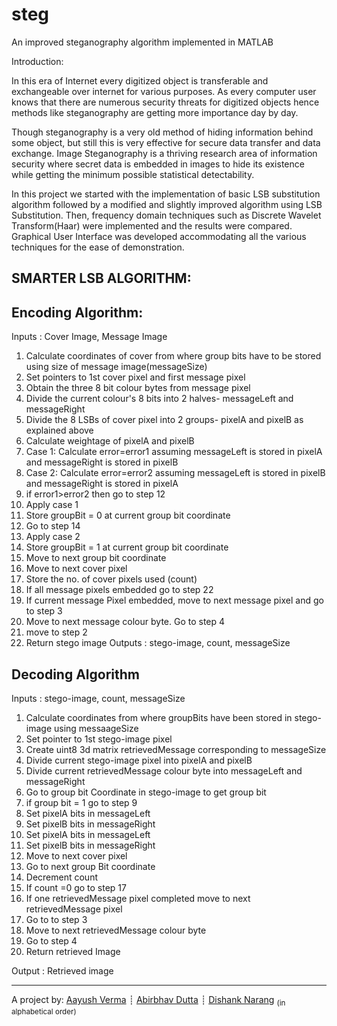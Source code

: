# steg
An improved steganography algorithm implemented in MATLAB


Introduction:

In this era of Internet every digitized object is transferable and exchangeable over
internet for various purposes. As every computer user knows that there are numerous
security threats for digitized objects hence methods like steganography are getting
more importance day by day.

Though steganography is a very old method of hiding information behind some
object, but still this is very effective for secure data transfer and data exchange. Image
Steganography is a thriving research area of information security where secret data is
embedded in images to hide its existence while getting the minimum possible
statistical detectability.

In this project we started with the implementation of basic LSB substitution algorithm
followed by a modified and slightly improved algorithm using LSB Substitution.
Then, frequency domain techniques such as Discrete Wavelet Transform(Haar) were
implemented and the results were compared. Graphical User Interface was developed
accommodating all the various techniques for the ease of demonstration.



SMARTER LSB ALGORITHM:
---------------------

Encoding Algorithm:
---------------------
Inputs : Cover Image, Message Image
1. Calculate coordinates of cover from where group bits have to be stored using size
of message image(messageSize)
2. Set pointers to 1st cover pixel and first message pixel
3. Obtain the three 8 bit colour bytes from message pixel
4. Divide the current colour's 8 bits into 2 halves- messageLeft and messageRight
5. Divide the 8 LSBs of cover pixel into 2 groups- pixelA and pixelB as explained
above
6. Calculate weightage of pixelA and pixelB
7. Case 1: Calculate error=error1 assuming messageLeft is stored in pixelA and
messageRight is stored in pixelB
8. Case 2: Calculate error=error2 assuming messageLeft is stored in pixelB and
messageRight is stored in pixelA
9. if error1>error2 then go to step 12
10. Apply case 1
11. Store groupBit = 0 at current group bit coordinate
12. Go to step 14
13. Apply case 2
14. Store groupBit = 1 at current group bit coordinate
15. Move to next group bit coordinate
16. Move to next cover pixel
17. Store the no. of cover pixels used (count)
18. If all message pixels embedded go to step 22
19. If current message Pixel embedded, move to next message pixel and go to step 3
20. Move to next message colour byte. Go to step 4
21. move to step 2
22. Return stego image
Outputs : stego-image, count, messageSize

Decoding Algorithm
---------------------
Inputs : stego-image, count, messageSize
1. Calculate coordinates from where groupBits have been stored in stego-image
using messaageSize
2. Set pointer to 1st stego-image pixel
3. Create uint8 3d matrix retrievedMessage corresponding to messageSize
4. Divide current stego-image pixel into pixelA and pixelB
5. Divide current retrievedMessage colour byte into messageLeft and messageRight
6. Go to group bit Coordinate in stego-image to get group bit
7. if group bit = 1 go to step 9
8. Set pixelA bits in messageLeft
9. Set pixelB bits in messageRight
10. Set pixelA bits in messageLeft
11. Set pixelB bits in messageRight
12. Move to next cover pixel
13. Go to next group Bit coordinate
14. Decrement count
15. If count =0 go to step 17
16. If one retrievedMessage pixel completed move to next retrievedMessage pixel
17. Go to to step 3
18. Move to next retrievedMessage colour byte
19. Go to step 4
20. Return retrieved Image

Output : Retrieved image

---
A project by:
[Aayush Verma](https://github.com/aayushv) ┊ [Abirbhav Dutta](https://github.com/abirbhav) ┊ [Dishank Narang](https://github.com/dishankng)
<sub>(in alphabetical order)</sub>